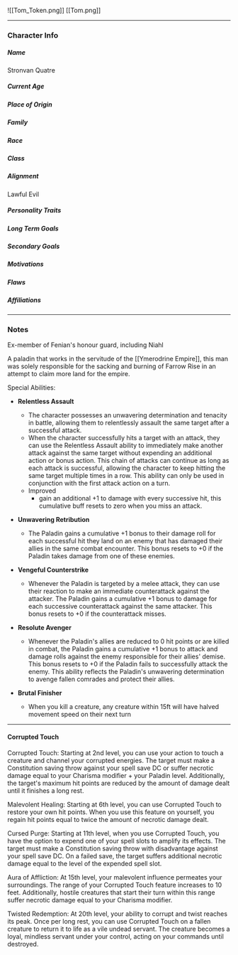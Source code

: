 ![[Tom_Token.png]]
[[Tom.png]]

---
### Character Info

##### Name 
Stronvan Quatre

##### Current Age


##### Place of Origin


##### Family


##### Race


##### Class


##### Alignment
Lawful Evil

##### Personality Traits


##### Long Term Goals


##### Secondary Goals


##### Motivations


##### Flaws


##### Affiliations


---
### Notes
Ex-member of Fenian's honour guard, including Niahl

A paladin that works in the servitude of the [[Ymerodrine Empire]], this man was solely responsible for the sacking and burning of Farrow Rise in an attempt to claim more land for the empire. 



Special Abilities:
- **Relentless Assault**
	- The character possesses an unwavering determination and tenacity in battle, allowing them to relentlessly assault the same target after a successful attack.
	- When the character successfully hits a target with an attack, they can use the Relentless Assault ability to immediately make another attack against the same target without expending an additional action or bonus action. This chain of attacks can continue as long as each attack is successful, allowing the character to keep hitting the same target multiple times in a row. This ability can only be used in conjunction with the first attack action on a turn.
	- Improved
		- gain an additional +1 to damage with every successive hit, this cumulative buff resets to zero when you miss an attack.

- **Unwavering Retribution**
	- The Paladin gains a cumulative +1 bonus to their damage roll for each successful hit they land on an enemy that has damaged their allies in the same combat encounter. This bonus resets to +0 if the Paladin takes damage from one of these enemies.

- **Vengeful Counterstrike**
	- Whenever the Paladin is targeted by a melee attack, they can use their reaction to make an immediate counterattack against the attacker. The Paladin gains a cumulative +1 bonus to damage for each successive counterattack against the same attacker. This bonus resets to +0 if the counterattack misses.

- **Resolute Avenger**
	- Whenever the Paladin's allies are reduced to 0 hit points or are killed in combat, the Paladin gains a cumulative +1 bonus to attack and damage rolls against the enemy responsible for their allies' demise. This bonus resets to +0 if the Paladin fails to successfully attack the enemy. This ability reflects the Paladin's unwavering determination to avenge fallen comrades and protect their allies.

- **Brutal Finisher**
	- When you kill a creature, any creature within 15ft will have halved movement speed on their next turn

---

#### Corrupted Touch
Corrupted Touch: Starting at 2nd level, you can use your action to touch a creature and channel your corrupted energies. The target must make a Constitution saving throw against your spell save DC or suffer necrotic damage equal to your Charisma modifier + your Paladin level. Additionally, the target's maximum hit points are reduced by the amount of damage dealt until it finishes a long rest.

Malevolent Healing: Starting at 6th level, you can use Corrupted Touch to restore your own hit points. When you use this feature on yourself, you regain hit points equal to twice the amount of necrotic damage dealt.

Cursed Purge: Starting at 11th level, when you use Corrupted Touch, you have the option to expend one of your spell slots to amplify its effects. The target must make a Constitution saving throw with disadvantage against your spell save DC. On a failed save, the target suffers additional necrotic damage equal to the level of the expended spell slot.

Aura of Affliction: At 15th level, your malevolent influence permeates your surroundings. The range of your Corrupted Touch feature increases to 10 feet. Additionally, hostile creatures that start their turn within this range suffer necrotic damage equal to your Charisma modifier.

Twisted Redemption: At 20th level, your ability to corrupt and twist reaches its peak. Once per long rest, you can use Corrupted Touch on a fallen creature to return it to life as a vile undead servant. The creature becomes a loyal, mindless servant under your control, acting on your commands until destroyed.